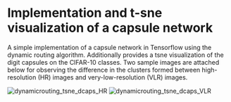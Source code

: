 # Implementation and t-sne visualization of a capsule network

A simple implementation of a capsule network in Tensorflow using the dynamic routing algorithm. 
Additionally provides a tsne visualization of the digit capsules on the CIFAR-10 classes. Two sample images are attached below for observing the difference in the clusters formed between high-resolution (HR) images and very-low-resolution (VLR) images.

![dynamicrouting_tsne_dcaps_HR](https://github.com/kdhasi/capsnets_cifar10/assets/146899852/7f431428-14a2-4be5-a7ee-241f8a51b2de)
![dynamicrouting_tsne_dcaps_VLR](https://github.com/kdhasi/capsnets_cifar10/assets/146899852/ba47ddd5-79cc-488e-8b42-65ab7c74be78)
